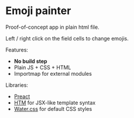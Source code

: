 # Emoji painter

Proof-of-concept app in plain html file.

Left / right click on the field cells to change emojis.

Features:
- **No build step**
- Plain JS + CSS + HTML
- Importmap for external modules

Libraries:
- [Preact](https://preactjs.com/)
- [HTM](https://github.com/developit/htm) for JSX-like template syntax
- [Water.css](https://watercss.kognise.dev/) for default CSS styles


